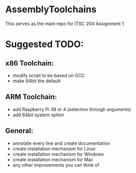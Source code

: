 # AssemblyToolchains
This serves as the main repo for ITSC 204 Assignment 1

# Suggested TODO:
## x86 Toolchain:
- modify script to be based on GCC
- make 64bit the default

## ARM Toolchain:
- add Raspberry Pi 3B or 4 (selection through arguments)
- add 64bit system option

## General:
- annotate every line and create documentation
- create installation mechanism for Linux
- create installation mechanism for Windows
- create installation mechanism for Mac
- any other improvements you can think of
